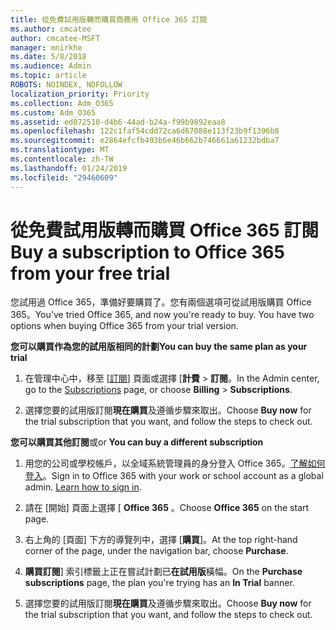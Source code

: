 ```yaml
---
title: 從免費試用版轉而購買商務用 Office 365 訂閱
ms.author: cmcatee
author: cmcatee-MSFT
manager: mnirkhe
ms.date: 5/8/2018
ms.audience: Admin
ms.topic: article
ROBOTS: NOINDEX, NOFOLLOW
localization_priority: Priority
ms.collection: Adm_O365
ms.custom: Adm_O365
ms.assetid: ed072510-d4b6-44ad-b24a-f99b9892eaa8
ms.openlocfilehash: 122c1faf54cdd72ca6d67088e113f23b9f1396b8
ms.sourcegitcommit: e2864efcfb493b6e46b662b746661a61232bdba7
ms.translationtype: MT
ms.contentlocale: zh-TW
ms.lasthandoff: 01/24/2019
ms.locfileid: "29460609"
---
```

# <a name="buy-a-subscription-to-office-365-from-your-free-trial"></a><span data-ttu-id="0a07d-102">從免費試用版轉而購買 Office 365 訂閱</span><span class="sxs-lookup"><span data-stu-id="0a07d-102">Buy a subscription to Office 365 from your free trial</span></span>

<span data-ttu-id="0a07d-p101">您試用過 Office 365，準備好要購買了。您有兩個選項可從試用版購買 Office 365。</span><span class="sxs-lookup"><span data-stu-id="0a07d-p101">You've tried Office 365, and now you're ready to buy. You have two options when buying Office 365 from your trial version.</span></span>
  
 <span data-ttu-id="0a07d-105">**您可以購買作為您的試用版相同的計劃**</span><span class="sxs-lookup"><span data-stu-id="0a07d-105">**You can buy the same plan as your trial**</span></span>
  
1. <span data-ttu-id="0a07d-106">在管理中心中，移至 [[訂閱](https://go.microsoft.com/fwlink/p/?linkid=842054)] 頁面或選擇 [**計費** \> **訂閱**。</span><span class="sxs-lookup"><span data-stu-id="0a07d-106">In the Admin center, go to the [Subscriptions](https://go.microsoft.com/fwlink/p/?linkid=842054) page, or choose **Billing** \> **Subscriptions**.</span></span>
    
2. <span data-ttu-id="0a07d-107">選擇您要的試用版訂閱**現在購買**及遵循步驟來取出。</span><span class="sxs-lookup"><span data-stu-id="0a07d-107">Choose **Buy now** for the trial subscription that you want, and follow the steps to check out.</span></span> 
    
<span data-ttu-id="0a07d-108">**您可以購買其他訂閱**或</span><span class="sxs-lookup"><span data-stu-id="0a07d-108">or **You can buy a different subscription**</span></span>
  
1. <span data-ttu-id="0a07d-109">用您的公司或學校帳戶，以全域系統管理員的身分登入 Office 365。[了解如何登入](https://support.office.com/article/e9eb7d51-5430-4929-91ab-6157c5a050b4)。</span><span class="sxs-lookup"><span data-stu-id="0a07d-109">Sign in to Office 365 with your work or school account as a global admin. [Learn how to sign in](https://support.office.com/article/e9eb7d51-5430-4929-91ab-6157c5a050b4).</span></span>
    
2. <span data-ttu-id="0a07d-110">請在 [開始] 頁面上選擇 [ **Office 365** 。</span><span class="sxs-lookup"><span data-stu-id="0a07d-110">Choose **Office 365** on the start page.</span></span> 
    
3. <span data-ttu-id="0a07d-111">右上角的 [頁面] 下方的導覽列中，選擇 [**購買**]。</span><span class="sxs-lookup"><span data-stu-id="0a07d-111">At the top right-hand corner of the page, under the navigation bar, choose **Purchase**.</span></span>
    
4. <span data-ttu-id="0a07d-112">**購買訂閱**] 索引標籤上正在嘗試計劃已**在試用版**橫幅。</span><span class="sxs-lookup"><span data-stu-id="0a07d-112">On the **Purchase subscriptions** page, the plan you're trying has an **In Trial** banner.</span></span> 
    
5. <span data-ttu-id="0a07d-113">選擇您要的試用版訂閱**現在購買**及遵循步驟來取出。</span><span class="sxs-lookup"><span data-stu-id="0a07d-113">Choose **Buy now** for the trial subscription that you want, and follow the steps to check out.</span></span> 
    

